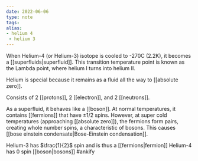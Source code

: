 ```yaml
---
date: 2022-06-06
type: note  
tags: 
alias:
- helium 4
 - helium 3
---
```


When Helium-4 (or Helium-3) isotope is cooled to -270C (2.2K), it becomes a [[superfluids|superfluid]]. This transition temperature point is known as the Lambda point, where helium I turns into helium II.

Helium is special because it remains as a fluid all the way to [[absolute zero]].

Consists of 2 [[protons]], 2 [[electron]], and 2 [[neutrons]].

As a superfluid, it behaves like a [[boson]]. At normal temperatures, it contains [[fermions]] that have ±1/2 spins. However, at super cold temperatures (approaching [[absolute zero]]), the fermions form pairs, creating whole number spins, a characteristic of bosons. This causes [[bose einstein condensate|Bose-Einstein condensation]].

Helium-3 has $\frac{1}{2}$ spin and is thus a [[fermions|fermion]]
Helium-4 has 0 spin [[boson|bosons]]
#ankify
